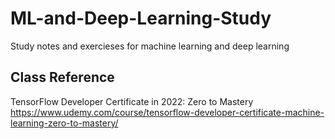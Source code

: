 # ML-and-Deep-Learning-Study
Study notes and exercieses for machine learning and deep learning

## Class Reference
TensorFlow Developer Certificate in 2022: Zero to Mastery  
https://www.udemy.com/course/tensorflow-developer-certificate-machine-learning-zero-to-mastery/
